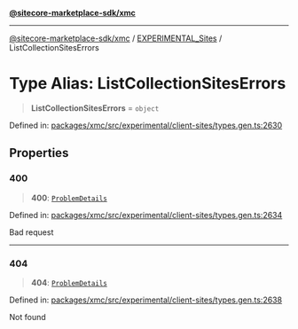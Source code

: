 [**@sitecore-marketplace-sdk/xmc**](../../../../README.md)

***

[@sitecore-marketplace-sdk/xmc](../../../../README.md) / [EXPERIMENTAL\_Sites](../README.md) / ListCollectionSitesErrors

# Type Alias: ListCollectionSitesErrors

> **ListCollectionSitesErrors** = `object`

Defined in: [packages/xmc/src/experimental/client-sites/types.gen.ts:2630](https://github.com/Sitecore/marketplace-sdk/blob/main/packages/xmc/src/experimental/client-sites/types.gen.ts#L2630)

## Properties

### 400

> **400**: [`ProblemDetails`](ProblemDetails.md)

Defined in: [packages/xmc/src/experimental/client-sites/types.gen.ts:2634](https://github.com/Sitecore/marketplace-sdk/blob/main/packages/xmc/src/experimental/client-sites/types.gen.ts#L2634)

Bad request

***

### 404

> **404**: [`ProblemDetails`](ProblemDetails.md)

Defined in: [packages/xmc/src/experimental/client-sites/types.gen.ts:2638](https://github.com/Sitecore/marketplace-sdk/blob/main/packages/xmc/src/experimental/client-sites/types.gen.ts#L2638)

Not found
